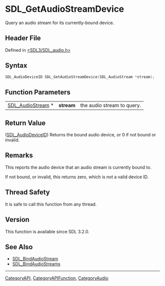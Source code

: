 # SDL_GetAudioStreamDevice

Query an audio stream for its currently-bound device.

## Header File

Defined in [<SDL3/SDL_audio.h>](https://github.com/libsdl-org/SDL/blob/main/include/SDL3/SDL_audio.h)

## Syntax

```c
SDL_AudioDeviceID SDL_GetAudioStreamDevice(SDL_AudioStream *stream);
```

## Function Parameters

|                                      |            |                            |
| ------------------------------------ | ---------- | -------------------------- |
| [SDL_AudioStream](SDL_AudioStream) * | **stream** | the audio stream to query. |

## Return Value

([SDL_AudioDeviceID](SDL_AudioDeviceID)) Returns the bound audio device, or
0 if not bound or invalid.

## Remarks

This reports the audio device that an audio stream is currently bound to.

If not bound, or invalid, this returns zero, which is not a valid device
ID.

## Thread Safety

It is safe to call this function from any thread.

## Version

This function is available since SDL 3.2.0.

## See Also

- [SDL_BindAudioStream](SDL_BindAudioStream)
- [SDL_BindAudioStreams](SDL_BindAudioStreams)

----
[CategoryAPI](CategoryAPI), [CategoryAPIFunction](CategoryAPIFunction), [CategoryAudio](CategoryAudio)

